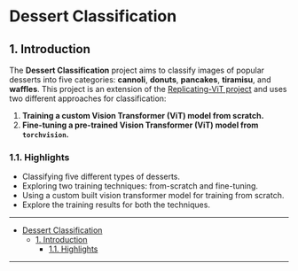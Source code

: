 # Dessert Classification

## 1. Introduction

The **Dessert Classification** project aims to classify images of popular desserts into five categories: **cannoli**, **donuts**, **pancakes**, **tiramisu**, and **waffles**. This project is an extension of the [Replicating-ViT project](https://github.com/abhayrokkam/replicating-vit) and uses two different approaches for classification:

1. **Training a custom Vision Transformer (ViT) model from scratch.**
2. **Fine-tuning a pre-trained Vision Transformer (ViT) model from `torchvision`.**

### 1.1. Highlights

- Classifying five different types of desserts.
- Exploring two training techniques: from-scratch and fine-tuning.
- Using a custom built vision transformer model for training from scratch.
- Explore the training results for both the techniques.

---

- [Dessert Classification](#dessert-classification)
  - [1. Introduction](#1-introduction)
    - [1.1. Highlights](#11-highlights)

---

